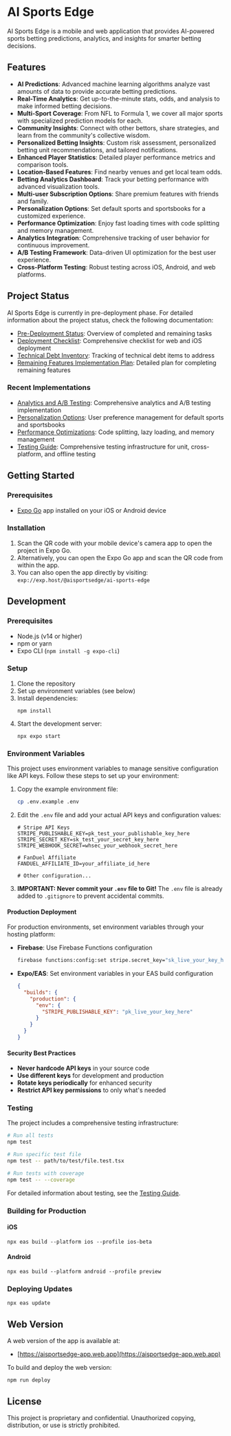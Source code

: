 # AI Sports Edge

AI Sports Edge is a mobile and web application that provides AI-powered sports betting predictions, analytics, and insights for smarter betting decisions.

## Features

- **AI Predictions**: Advanced machine learning algorithms analyze vast amounts of data to provide accurate betting predictions.
- **Real-Time Analytics**: Get up-to-the-minute stats, odds, and analysis to make informed betting decisions.
- **Multi-Sport Coverage**: From NFL to Formula 1, we cover all major sports with specialized prediction models for each.
- **Community Insights**: Connect with other bettors, share strategies, and learn from the community's collective wisdom.
- **Personalized Betting Insights**: Custom risk assessment, personalized betting unit recommendations, and tailored notifications.
- **Enhanced Player Statistics**: Detailed player performance metrics and comparison tools.
- **Location-Based Features**: Find nearby venues and get local team odds.
- **Betting Analytics Dashboard**: Track your betting performance with advanced visualization tools.
- **Multi-user Subscription Options**: Share premium features with friends and family.
- **Personalization Options**: Set default sports and sportsbooks for a customized experience.
- **Performance Optimization**: Enjoy fast loading times with code splitting and memory management.
- **Analytics Integration**: Comprehensive tracking of user behavior for continuous improvement.
- **A/B Testing Framework**: Data-driven UI optimization for the best user experience.
- **Cross-Platform Testing**: Robust testing across iOS, Android, and web platforms.

## Project Status

AI Sports Edge is currently in pre-deployment phase. For detailed information about the project status, check the following documentation:

- [Pre-Deployment Status](docs/pre-deployment-status.md): Overview of completed and remaining tasks
- [Deployment Checklist](docs/deployment-checklist.md): Comprehensive checklist for web and iOS deployment
- [Technical Debt Inventory](docs/technical-debt.md): Tracking of technical debt items to address
- [Remaining Features Implementation Plan](docs/remaining-features-implementation-plan.md): Detailed plan for completing remaining features

### Recent Implementations

- [Analytics and A/B Testing](docs/analytics-and-ab-testing.md): Comprehensive analytics and A/B testing implementation
- [Personalization Options](docs/personalization-options.md): User preference management for default sports and sportsbooks
- [Performance Optimizations](docs/performance-optimizations.md): Code splitting, lazy loading, and memory management
- [Testing Guide](docs/testing-guide.md): Comprehensive testing infrastructure for unit, cross-platform, and offline testing

## Getting Started

### Prerequisites

- [Expo Go](https://expo.dev/client) app installed on your iOS or Android device

### Installation

1. Scan the QR code with your mobile device's camera app to open the project in Expo Go.
2. Alternatively, you can open the Expo Go app and scan the QR code from within the app.
3. You can also open the app directly by visiting: `exp://exp.host/@aisportsedge/ai-sports-edge`

## Development

### Prerequisites

- Node.js (v14 or higher)
- npm or yarn
- Expo CLI (`npm install -g expo-cli`)

### Setup

1. Clone the repository
2. Set up environment variables (see below)
3. Install dependencies:
   ```
   npm install
   ```
4. Start the development server:
   ```
   npx expo start
   ```

### Environment Variables

This project uses environment variables to manage sensitive configuration like API keys. Follow these steps to set up your environment:

1. Copy the example environment file:
   ```bash
   cp .env.example .env
   ```

2. Edit the `.env` file and add your actual API keys and configuration values:
   ```
   # Stripe API Keys
   STRIPE_PUBLISHABLE_KEY=pk_test_your_publishable_key_here
   STRIPE_SECRET_KEY=sk_test_your_secret_key_here
   STRIPE_WEBHOOK_SECRET=whsec_your_webhook_secret_here

   # FanDuel Affiliate
   FANDUEL_AFFILIATE_ID=your_affiliate_id_here
   
   # Other configuration...
   ```

3. **IMPORTANT: Never commit your `.env` file to Git!** The `.env` file is already added to `.gitignore` to prevent accidental commits.

#### Production Deployment

For production environments, set environment variables through your hosting platform:

- **Firebase**: Use Firebase Functions configuration
  ```bash
  firebase functions:config:set stripe.secret_key="sk_live_your_key_here" stripe.webhook_secret="whsec_your_webhook_secret_here"
  ```

- **Expo/EAS**: Set environment variables in your EAS build configuration
  ```json
  {
    "builds": {
      "production": {
        "env": {
          "STRIPE_PUBLISHABLE_KEY": "pk_live_your_key_here"
        }
      }
    }
  }
  ```

#### Security Best Practices

- **Never hardcode API keys** in your source code
- **Use different keys** for development and production
- **Rotate keys periodically** for enhanced security
- **Restrict API key permissions** to only what's needed

### Testing

The project includes a comprehensive testing infrastructure:

```bash
# Run all tests
npm test

# Run specific test file
npm test -- path/to/test/file.test.tsx

# Run tests with coverage
npm test -- --coverage
```

For detailed information about testing, see the [Testing Guide](docs/testing-guide.md).

### Building for Production

#### iOS

```
npx eas build --platform ios --profile ios-beta
```

#### Android

```
npx eas build --platform android --profile preview
```

### Deploying Updates

```
npx eas update
```

## Web Version

A web version of the app is available at:
- [https://aisportsedge-app.web.app](https://aisportsedge-app.web.app)

To build and deploy the web version:

```
npm run deploy
```

## License

This project is proprietary and confidential. Unauthorized copying, distribution, or use is strictly prohibited.
